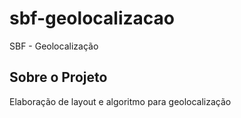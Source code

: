 # sbf-geolocalizacao
SBF - Geolocalização

## Sobre o Projeto
Elaboração de layout e algoritmo para geolocalização
